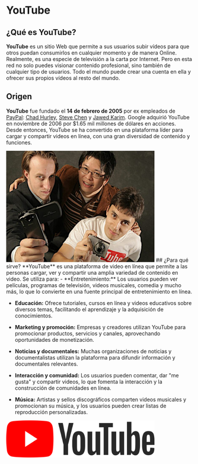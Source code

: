 # YouTube
## ¿Qué es YouTube?
**YouTube** es un sitio Web que permite a sus usuarios subir vídeos para que otros puedan consumirlos en cualquier momento y de manera Online. Realmente, es una especie de televisión a la carta por Internet.
Pero en esta red no solo puedes visionar contenido profesional, sino también de cualquier tipo de usuarios. Todo el mundo puede crear una cuenta en ella y ofrecer sus propios vídeos al resto del mundo.
## Origen
**YouTube** fue fundado el **14 de febrero de 2005** por ex empleados de [PayPal](https://es.wikipedia.org/wiki/PayPal "PayPal"): [Chad Hurley](https://es.wikipedia.org/wiki/Chad_Hurley "Chad Hurley"), [Steve Chen](https://es.wikipedia.org/wiki/Steve_Chen_(YouTube) "Steve Chen") y [Jawed Karim](https://es.wikipedia.org/wiki/Jawed_Karim "Jawed Karim"). Google adquirió YouTube en noviembre de 2006 por $1.65 mil millones de dólares en acciones. Desde entonces, YouTube se ha convertido en una plataforma líder para cargar y compartir videos en línea, con una gran diversidad de contenido y funciones.

<img src="https://github.com/junhao2005/SMX2M8UF1A1HistoriaWeb14DEFEBRERODE2005YouTubeJunHaoXiang/blob/main/youtube-chad-hurley-steve-chen-jawed-karim-700x467.jpg" alt="Logo" width="400" height="300" />
## ¿Para qué sirve?
**YouTube** es una plataforma de video en línea que permite a las personas cargar, ver y compartir una amplia variedad de contenido en video. Se utiliza para:
- **Entretenimiento:** Los usuarios pueden ver películas, programas de televisión, videos musicales, comedia y mucho más, lo que lo convierte en una fuente principal de entretenimiento en línea.

- **Educación:** Ofrece tutoriales, cursos en línea y videos educativos sobre diversos temas, facilitando el aprendizaje y la adquisición de conocimientos.

- **Marketing y promoción:** Empresas y creadores utilizan YouTube para promocionar productos, servicios y canales, aprovechando oportunidades de monetización.

- **Noticias y documentales:** Muchas organizaciones de noticias y documentalistas utilizan la plataforma para difundir información y documentales relevantes.

- **Interacción y comunidad:** Los usuarios pueden comentar, dar "me gusta" y compartir videos, lo que fomenta la interacción y la construcción de comunidades en línea.

- **Música:** Artistas y sellos discográficos comparten videos musicales y promocionan su música, y los usuarios pueden crear listas de reproducción personalizadas.
<img src="https://github.com/junhao2005/SMX2M8UF1A1HistoriaWeb14DEFEBRERODE2005YouTubeJunHaoXiang/blob/main/youtube-logo-9.png" alt="Logo" width="400" height="100" />
